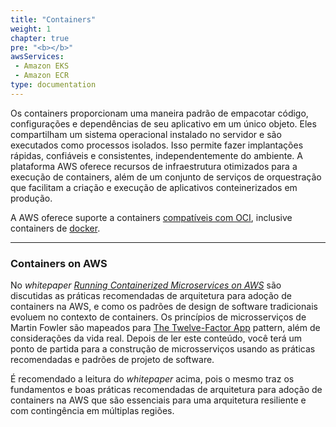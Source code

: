 ```yaml
---
title: "Containers"
weight: 1
chapter: true
pre: "<b></b>"
awsServices:
 - Amazon EKS
 - Amazon ECR
type: documentation
---
```


Os containers proporcionam uma maneira padrão de empacotar código, configurações e dependências de seu aplicativo em um único objeto. Eles compartilham um sistema operacional instalado no servidor e são executados como processos isolados. Isso permite fazer implantações rápidas, confiáveis e consistentes, independentemente do ambiente. A plataforma AWS oferece recursos de infraestrutura otimizados para a execução de containers, além de um conjunto de serviços de orquestração que facilitam a criação e execução de aplicativos conteinerizados em produção.

A AWS oferece suporte a containers [compatíveis com OCI](https://opencontainers.org/), inclusive containers de [docker](https://aws.amazon.com/pt/docker/).

---
### Containers on AWS

No *whitepaper [Running Containerized Microservices on AWS](https://d1.awsstatic.com/whitepapers/DevOps/running-containerized-microservices-on-aws.pdf)* são discutidas as práticas recomendadas de arquitetura para adoção de containers na AWS, e como os padrões de design de software tradicionais evoluem no contexto de containers. Os princípios de microsserviços de Martin Fowler são mapeados para [The Twelve-Factor App](https://12factor.net/) pattern, além de considerações da vida real. Depois de ler este conteúdo, você terá um ponto de partida para a construção de microsserviços usando as práticas recomendadas e padrões de projeto de software. 

É recomendado a leitura do *whitepaper* acima, pois o mesmo traz os fundamentos e boas práticas recomendadas de arquitetura para adoção de containers na AWS que são essenciais para uma arquitetura resiliente e com contingência em múltiplas regiões.
